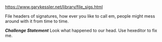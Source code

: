 https://www.garykessler.net/library/file_sigs.html

File headers of signatures, how ever you like to call em, people might mess around with it from time to time.

***Challenge Statement***
Look what happened to our head.
Use hexeditor to fix me.
